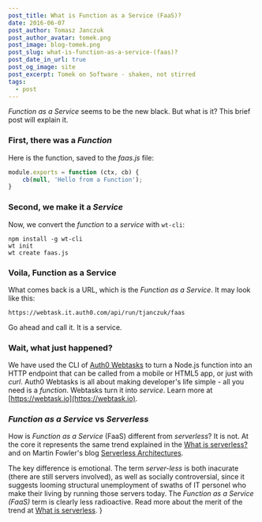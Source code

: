 ```yaml
---
post_title: What is Function as a Service (FaaS)?
date: 2016-06-07
post_author: Tomasz Janczuk
post_author_avatar: tomek.png
post_image: blog-tomek.png
post_slug: what-is-function-as-a-service-(faas)?
post_date_in_url: true
post_og_image: site
post_excerpt: Tomek on Software - shaken, not stirred
tags:
  - post
---
```


*Function as a Service* seems to be the new black. But what is it? This brief post will explain it. 

### First, there was a *Function*

Here is the function, saved to the *faas.js* file:

```javascript
module.exports = function (ctx, cb) {
    cb(null, 'Hello from a Function');
}
```

### Second, we make it a *Service*

Now, we convert the *function* to a *service* with `wt-cli`: 

```
npm install -g wt-cli
wt init
wt create faas.js
```

### Voila, Function as a Service

What comes back is a URL, which is the *Function as a Service*. It may look like this: 

```
https://webtask.it.auth0.com/api/run/tjanczuk/faas
```

Go ahead and call it. It is a service. 

### Wait, what just happened?

We have used the CLI of [Auth0 Webtasks](https://webtask.io) to turn a Node.js function into an HTTP endpoint that can be called from a mobile or HTML5 app, or just with *curl*. Auth0 Webtasks is all about making developer's life simple - all you need is a *function*. Webtasks turn it into *service*. Learn more at [https://webtask.io](https://webtask.io).

### *Function as a Service* vs *Serverless*

How is *Function as a Service* (FaaS) different from *serverless*? It is not. At the core it represents the same trend explained in the [What is serverless?](https://auth0.com/blog/2016/06/09/what-is-serverless/) and on Martin Fowler's blog [Serverless Architectures](http://martinfowler.com/articles/serverless.html). 

The key difference is emotional. The term *server-less* is both inacurate (there are still servers involved), as well as socially controversial, since it suggests looming structural unemployment of swaths of IT personel who make their living by running those servers today. The *Function as a Service (FaaS)* term is clearly less radioactive. Read more about the merit of the trend at [What is serverless](https://auth0.com/blog/2016/06/09/what-is-serverless/). 
}